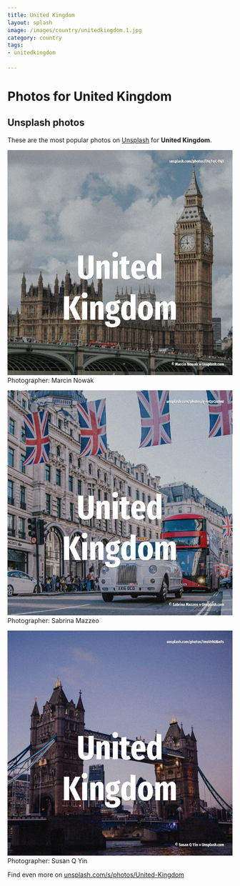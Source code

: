 ```yaml
---
title: United Kingdom
layout: splash
image: /images/country/unitedkingdom.1.jpg
category: country
tags:
- unitedkingdom

---
```

# Photos for United Kingdom
 
## Unsplash photos
These are the most popular photos on [Unsplash](https://unsplash.com) for **United Kingdom**.
 
![United Kingdom](/images/country/unitedkingdom.1.jpg)
Photographer:  Marcin Nowak
 
![United Kingdom](/images/country/unitedkingdom.2.jpg)
Photographer:  Sabrina Mazzeo
 
![United Kingdom](/images/country/unitedkingdom.3.jpg)
Photographer:  Susan Q Yin
 
Find even more on [unsplash.com/s/photos/United-Kingdom](https://unsplash.com/s/photos/United-Kingdom)
 
